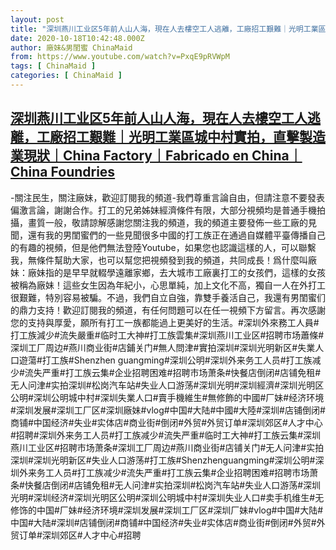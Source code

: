 ```yaml
---
layout: post
title: "深圳燕川工业区5年前人山人海，現在人去樓空工人逃離，工廠招工艱難｜光明工業區城中村實拍，直擊製造業現狀｜China Factory｜Fabricado en China｜China Foundries"
date: 2020-10-18T10:42:48.000Z
author: 廠妹&男閨蜜 ChinaMaid
from: https://www.youtube.com/watch?v=PxqE9pRVWpM
tags: [ ChinaMaid ]
categories: [ ChinaMaid ]
---
```

<!--1603017768000-->
[深圳燕川工业区5年前人山人海，現在人去樓空工人逃離，工廠招工艱難｜光明工業區城中村實拍，直擊製造業現狀｜China Factory｜Fabricado en China｜China Foundries](https://www.youtube.com/watch?v=PxqE9pRVWpM)
------

<div>
-關注民生，關注廠妹，歡迎訂閱我的頻道-我們尊重言論自由，但請注意不要發表偏激言論，謝謝合作。打工的兄弟姊妹經濟條件有限，大部分視頻均是普通手機拍攝，畫質一般，敬請諒解感謝您關注我的頻道，我的頻道主要發佈一些工廠的見聞，還有我的男閨蜜們的一些見聞很多中國的打工族正在通過自媒體平臺傳播自己的有趣的視頻，但是他們無法登陸Youtube，如果您也認識這樣的人，可以聯繫我，無條件幫助大家，也可以幫您把視頻發到我的頻道，共同成長！爲什麼叫廠妹：廠妹指的是早早就輟學遠離家鄉，去大城市工廠裏打工的女孩們，這樣的女孩被稱為廠妹！這些女生因為年紀小，心思單純，加上文化不高，獨自一人在外打工很艱難，特別容易被騙。不過，我們自立自強，靠雙手養活自己，我還有男閨蜜们的鼎力支持！歡迎訂閱我的頻道，有任何問題可以在任一視頻下方留言。再次感謝您的支持與厚愛，願所有打工一族都能過上更美好的生活。#深圳外來務工人員#打工族減少#流失嚴重#临时工大神#打工族雲集#深圳燕川工业区#招聘市场蕭條#深圳工厂周边#燕川商业街#店鋪关门#無人問津#實拍深圳#深圳光明新区#失業人口遊蕩#打工族#Shenzhen guangming#深圳公明#深圳外来务工人员#打工族减少#流失严重#打工族云集#企业招聘困难#招聘市场萧条#快餐店倒闭#店铺免租#无人问津#实拍深圳#松岗汽车站#失业人口游荡#深圳光明#深圳經濟#深圳光明区公明#深圳公明城中村#深圳失業人口#賣手機維生#無修飾的中國#厂妹#经济环境#深圳发展#深圳工厂区#深圳廠妹#vlog#中国#大陆#中國#大陸#深圳#店铺倒闭#商铺#中国经济#失业#实体店#商业街#倒闭#外贸#外贸订单#深圳郊区#人才中心#招聘#深圳外来务工人员#打工族减少#流失严重#临时工大神#打工族云集#深圳燕川工业区#招聘市场萧条#深圳工厂周边#燕川商业街#店铺关门#无人问津#实拍深圳#深圳光明新区#失业人口游荡#打工族#Shenzhenguangming#深圳公明#深圳外来务工人员#打工族减少#流失严重#打工族云集#企业招聘困难#招聘市场萧条#快餐店倒闭#店铺免租#无人问津#实拍深圳#松岗汽车站#失业人口游荡#深圳光明#深圳经济#深圳光明区公明#深圳公明城中村#深圳失业人口#卖手机维生#无修饰的中国#厂妹#经济环境#深圳发展#深圳工厂区#深圳厂妹#vlog#中国#大陆#中国#大陆#深圳#店铺倒闭#商铺#中国经济#失业#实体店#商业街#倒闭#外贸#外贸订单#深圳郊区#人才中心#招聘
</div>

